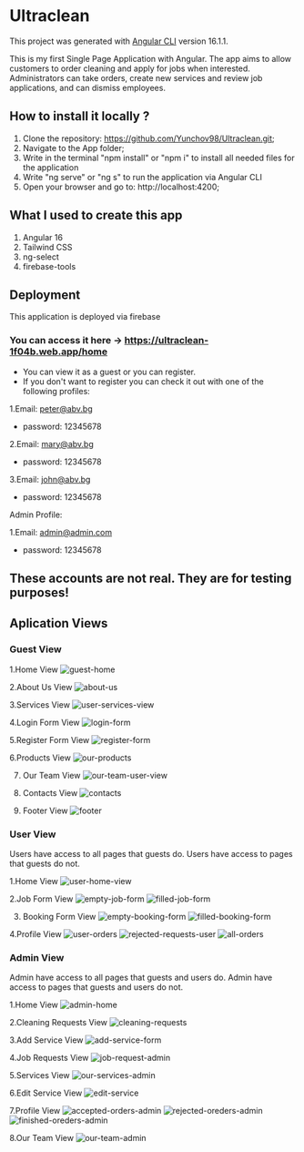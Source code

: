 # Ultraclean

This project was generated with [Angular CLI](https://github.com/angular/angular-cli) version 16.1.1.

This is my first Single Page Application with Angular. The app aims to allow customers to order cleaning and apply for jobs when interested. Administrators can take orders, create new services and review job applications, and can dismiss employees.

## How to install it locally ?
1. Clone the repository: https://github.com/Yunchov98/Ultraclean.git;
2. Navigate to the App folder;
3. Write in the terminal "npm install" or "npm i" to install all needed files for the application
4. Write "ng serve" or "ng s" to run the application via Angular CLI
5. Open your browser and go to: http://localhost:4200;

## What I used to create this app
1. Angular 16
2. Tailwind CSS
3. ng-select
4. firebase-tools

## Deployment
This application is deployed via firebase
### You can access it here -> https://ultraclean-1f04b.web.app/home
- You can view it as a guest or you can register.
- If you don't want to register you can check it out with one of the following profiles:
  
1.Email: peter@abv.bg
  - password: 12345678

2.Email: mary@abv.bg
  - password: 12345678
  
3.Email: john@abv.bg
  - password: 12345678

Admin Profile:

1.Email: admin@admin.com
  - password: 12345678
## These accounts are not real. They are for testing purposes!

## Aplication Views

### Guest View
  1.Home View
  ![guest-home](https://github.com/Yunchov98/Ultraclean/assets/107936254/113aff1a-b523-4895-8ced-916c7c9dca52)

  2.About Us View
  ![about-us](https://github.com/Yunchov98/Ultraclean/assets/107936254/d13a4eb5-907d-4384-9aa6-30b3be9196e2)

  3.Services View
  ![user-services-view](https://github.com/Yunchov98/Ultraclean/assets/107936254/9b933fcb-86fa-46da-b478-99dbf19d2302)

  4.Login Form View
  ![login-form](https://github.com/Yunchov98/Ultraclean/assets/107936254/b02f17eb-8eae-4eb5-8bbc-c6513474821e)

  5.Register Form View
  ![register-form](https://github.com/Yunchov98/Ultraclean/assets/107936254/7ef82399-884d-4b18-8c71-32a09ff5dd03)

  6.Products View
  ![our-products](https://github.com/Yunchov98/Ultraclean/assets/107936254/d0f6ca22-abf7-4a5b-ad2a-a84a3f787bd2)

  7. Our Team View
  ![our-team-user-view](https://github.com/Yunchov98/Ultraclean/assets/107936254/b84873cb-a08d-48d1-bf74-c8d79c04e7de)

  8. Contacts View
  ![contacts](https://github.com/Yunchov98/Ultraclean/assets/107936254/203256c4-4a5c-4990-91cf-298ed01afbf0)

  9. Footer View
  ![footer](https://github.com/Yunchov98/Ultraclean/assets/107936254/f696854b-f4a3-4d2a-8dca-19a4128a3adf)

### User View
Users have access to all pages that guests do. Users have access to pages that guests do not.

1.Home View
![user-home-view](https://github.com/Yunchov98/Ultraclean/assets/107936254/869ecab6-6664-4e2e-8ccc-e094409078ab)

2.Job Form View
![empty-job-form](https://github.com/Yunchov98/Ultraclean/assets/107936254/880e2e48-5d63-4a99-9bd3-3be2ea658610)
![filled-job-form](https://github.com/Yunchov98/Ultraclean/assets/107936254/21904e1f-59a6-4278-9078-16f94dfd081b)

3. Booking Form View
![empty-booking-form](https://github.com/Yunchov98/Ultraclean/assets/107936254/fd505047-e13d-4818-9f19-0a60da68408a)
![filled-booking-form](https://github.com/Yunchov98/Ultraclean/assets/107936254/781b39f4-4afd-43be-bf68-83564c5ba3c7)

4.Profile View
![user-orders](https://github.com/Yunchov98/Ultraclean/assets/107936254/b25fe6ce-a270-4815-b514-228edc73e985)
![rejected-requests-user](https://github.com/Yunchov98/Ultraclean/assets/107936254/9483d40f-15e4-419b-9486-1843635c29e2)
![all-orders](https://github.com/Yunchov98/Ultraclean/assets/107936254/cea86987-a7b9-44a6-805c-cda9ff4c9a1e)

### Admin View
Admin have access to all pages that guests and users do. Admin have access to pages that guests and users do not.

1.Home View
![admin-home](https://github.com/Yunchov98/Ultraclean/assets/107936254/0b47868b-c815-4ff1-af3f-e048b52dd131)

2.Cleaning Requests View
![cleaning-requests](https://github.com/Yunchov98/Ultraclean/assets/107936254/500318e7-78a1-4bab-9939-719225f45f2b)

3.Add Service View
![add-service-form](https://github.com/Yunchov98/Ultraclean/assets/107936254/3e90e713-999d-4028-b433-78c2b52bf225)

4.Job Requests View
![job-request-admin](https://github.com/Yunchov98/Ultraclean/assets/107936254/0e13e914-7939-45a3-9693-68472a755b5f)

5.Services View
![our-services-admin](https://github.com/Yunchov98/Ultraclean/assets/107936254/595a1ccf-4140-4ff0-9e4f-114f381c3e31)

6.Edit Service View
![edit-service](https://github.com/Yunchov98/Ultraclean/assets/107936254/b905ad5b-061a-4fb1-b8a2-8316d589d672)

7.Profile View
![accepted-orders-admin](https://github.com/Yunchov98/Ultraclean/assets/107936254/0e130efe-0ae9-4b0f-a692-aabd5a81d790)
![rejected-oreders-admin](https://github.com/Yunchov98/Ultraclean/assets/107936254/58b1a91c-f5cd-4da6-b362-d7e4168b56dd)
![finished-oreders-admin](https://github.com/Yunchov98/Ultraclean/assets/107936254/79bf2da3-379a-4894-bc80-48a60ca7bc81)

8.Our Team View
![our-team-admin](https://github.com/Yunchov98/Ultraclean/assets/107936254/b10940f4-2886-4ae5-b0a7-d00257c54fa9)
